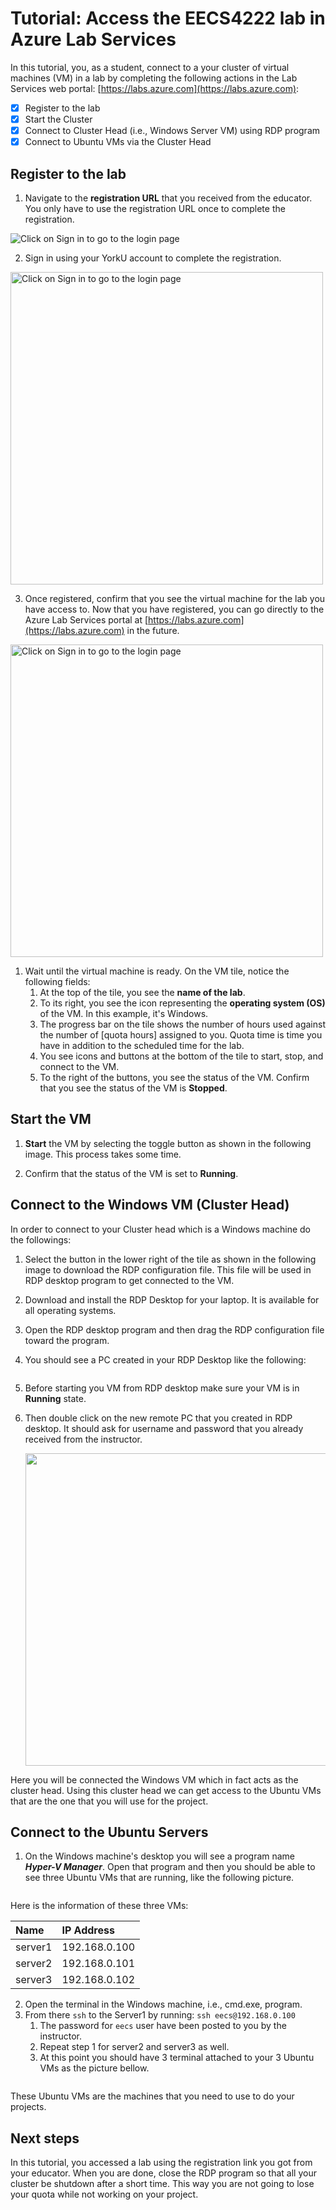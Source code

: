 <!-- ---
Title: Access a lab in Azure Lab Services 
Description: In this tutorial, students access to the cluster of virtual machines in the EECS4222-lab
Topic: Tutorial
Date: 01/02/2023
--- -->

# Tutorial: Access the EECS4222 lab in Azure Lab Services

In this tutorial, you, as a student, connect to a your cluster of virtual machines (VM) in a lab by completing the following actions in the Lab Services web portal: [https://labs.azure.com](https://labs.azure.com):

- [x] Register to the lab
- [x] Start the Cluster
- [x] Connect to Cluster Head (i.e., Windows Server VM) using RDP program
- [x] Connect to Ubuntu VMs via the Cluster Head 

## Register to the lab

1. Navigate to the **registration URL** that you received from the educator. You only have to use the registration URL once to complete the registration.  

<img title="" alt="Click on Sign in to go to the login page" src="/images/login.png" >

2. Sign in using your YorkU account to complete the registration.

<img title="" alt="Click on Sign in to go to the login page" src="/images/username.png" width="500" >


3. Once registered, confirm that you see the virtual machine for the lab you have access to.  Now that you have registered, you can go directly to the Azure Lab Services portal at [https://labs.azure.com](https://labs.azure.com) in the future.

<img title="" alt="Click on Sign in to go to the login page" src="/images/eecs4222-lab.png" width="500" >
    
1. Wait until the virtual machine is ready. On the VM tile, notice the following fields:
    1. At the top of the tile, you see the **name of the lab**.
    2. To its right, you see the icon representing the **operating system (OS)** of the VM. In this example, it's Windows.
    3. The progress bar on the tile shows the number of hours used against the number of [quota hours] assigned to you. Quota time is time you have in addition to the scheduled time for the lab.
    4. You see icons and buttons at the bottom of the tile to start, stop, and connect to the VM.
    5. To the right of the buttons, you see the status of the VM. Confirm that you see the status of the VM is **Stopped**.
        

## Start the VM

1. **Start** the VM by selecting the toggle button as shown in the following image. This process takes some time.  
    
2. Confirm that the status of the VM is set to **Running**.
    

## Connect to the Windows VM (Cluster Head)
In order to connect to your Cluster head which is a Windows machine do the followings:

1. Select the button in the lower right of the tile as shown in the following image to download the RDP configuration file. This file will be used in RDP desktop program to get connected to the VM. 
2. Download and install the RDP Desktop for your laptop. It is available for all operating systems. 
3. Open the RDP desktop program and then drag the RDP configuration file toward the program.
4. You should see a PC created in your RDP Desktop like the following:
   
   <img title="" alt="" src="/images/rdp1.png">

5. Before starting you VM from RDP desktop make sure your VM is in **Running** state.
6. Then double click on the new remote PC that you created in RDP desktop. It should ask for username and password that you already received from the instructor.
   
    <img title="" alt="" src="/images/rdp-login.png" width="500" >

Here you will be connected the Windows VM which in fact acts as the cluster head. Using this cluster head we can get access to the Ubuntu VMs that are the one that you will use for the project.

 ## Connect to the Ubuntu Servers

1. On the Windows machine's desktop you will see a program name ***Hyper-V Manager***. Open that program and then you should be able to see three Ubuntu VMs that are running, like the following picture.
    
    <img title="" alt="" src="/images/hyperv.png">

Here is the information of these three VMs:

| Name         | IP Address      |
| :-------     | :------------   |
| server1      | 192.168.0.100   |
| server2      | 192.168.0.101   |
| server3      | 192.168.0.102   |


2. Open the terminal in the Windows machine, i.e., cmd.exe, program.
3. From there `ssh` to the Server1 by running: `ssh eecs@192.168.0.100`
   1. The password for `eecs` user have been posted to you by the instructor.
   2. Repeat step 1 for server2 and server3 as well.
   3. At this point you should have 3 terminal attached to your 3 Ubuntu VMs as the picture bellow.

<img title="" alt="" src="/images/cmd2.png">

These Ubuntu VMs are the machines that you need to use to do your projects. 

## Next steps

In this tutorial, you accessed a lab using the registration link you got from your educator.  When you are done, close the RDP program so that all your cluster be shutdown after a short time. This way you are not going to lose your quota while not working on your project.